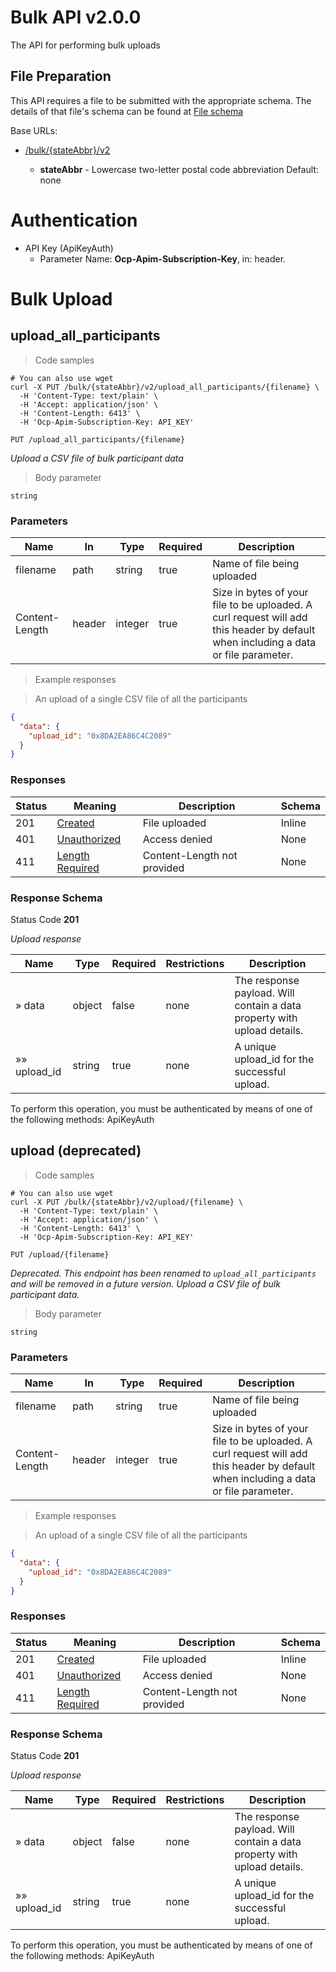 
<h1 id="bulk-api">Bulk API v2.0.0</h1>

The API for performing bulk uploads
<h2>File Preparation</h2>
This API requires a file to be submitted with the appropriate schema. The details of that file's schema can be found at <a href='https://github.com/18F/piipan/blob/dev/etl/docs/csv/import-schema.json'>File schema</a>

Base URLs:

* <a href="/bulk/{stateAbbr}/v2">/bulk/{stateAbbr}/v2</a>

    * **stateAbbr** - Lowercase two-letter postal code abbreviation Default: none

# Authentication

* API Key (ApiKeyAuth)
    - Parameter Name: **Ocp-Apim-Subscription-Key**, in: header. 

<h1 id="bulk-api-bulk-upload">Bulk Upload</h1>

## upload_all_participants

<a id="opIdupload_all_participants"></a>

> Code samples

```shell
# You can also use wget
curl -X PUT /bulk/{stateAbbr}/v2/upload_all_participants/{filename} \
  -H 'Content-Type: text/plain' \
  -H 'Accept: application/json' \
  -H 'Content-Length: 6413' \
  -H 'Ocp-Apim-Subscription-Key: API_KEY'

```

`PUT /upload_all_participants/{filename}`

*Upload a CSV file of bulk participant data*

> Body parameter

```
string

```

<h3 id="upload_all_participants-parameters">Parameters</h3>

|Name|In|Type|Required|Description|
|---|---|---|---|---|
|filename|path|string|true|Name of file being uploaded|
|Content-Length|header|integer|true|Size in bytes of your file to be uploaded. A curl request will add this header by default when including a data or file parameter.|

> Example responses

> An upload of a single CSV file of all the participants

```json
{
  "data": {
    "upload_id": "0x8DA2EA86C4C2089"
  }
}
```

<h3 id="upload_all_participants-responses">Responses</h3>

|Status|Meaning|Description|Schema|
|---|---|---|---|
|201|[Created](https://tools.ietf.org/html/rfc7231#section-6.3.2)|File uploaded|Inline|
|401|[Unauthorized](https://tools.ietf.org/html/rfc7235#section-3.1)|Access denied|None|
|411|[Length Required](https://tools.ietf.org/html/rfc7231#section-6.5.10)|Content-Length not provided|None|

<h3 id="upload_all_participants-responseschema">Response Schema</h3>

Status Code **201**

*Upload response*

|Name|Type|Required|Restrictions|Description|
|---|---|---|---|---|
|» data|object|false|none|The response payload. Will contain a data property with upload details.|
|»» upload_id|string|true|none|A unique upload_id for the successful upload.|

<aside class="warning">
To perform this operation, you must be authenticated by means of one of the following methods:
ApiKeyAuth
</aside>

## upload (deprecated)

<a id="opIdupload (deprecated)"></a>

> Code samples

```shell
# You can also use wget
curl -X PUT /bulk/{stateAbbr}/v2/upload/{filename} \
  -H 'Content-Type: text/plain' \
  -H 'Accept: application/json' \
  -H 'Content-Length: 6413' \
  -H 'Ocp-Apim-Subscription-Key: API_KEY'

```

`PUT /upload/{filename}`

*Deprecated. This endpoint has been renamed to `upload_all_participants` and will be removed in a future version. Upload a CSV file of bulk participant data.*

> Body parameter

```
string

```

<h3 id="upload-(deprecated)-parameters">Parameters</h3>

|Name|In|Type|Required|Description|
|---|---|---|---|---|
|filename|path|string|true|Name of file being uploaded|
|Content-Length|header|integer|true|Size in bytes of your file to be uploaded. A curl request will add this header by default when including a data or file parameter.|

> Example responses

> An upload of a single CSV file of all the participants

```json
{
  "data": {
    "upload_id": "0x8DA2EA86C4C2089"
  }
}
```

<h3 id="upload-(deprecated)-responses">Responses</h3>

|Status|Meaning|Description|Schema|
|---|---|---|---|
|201|[Created](https://tools.ietf.org/html/rfc7231#section-6.3.2)|File uploaded|Inline|
|401|[Unauthorized](https://tools.ietf.org/html/rfc7235#section-3.1)|Access denied|None|
|411|[Length Required](https://tools.ietf.org/html/rfc7231#section-6.5.10)|Content-Length not provided|None|

<h3 id="upload-(deprecated)-responseschema">Response Schema</h3>

Status Code **201**

*Upload response*

|Name|Type|Required|Restrictions|Description|
|---|---|---|---|---|
|» data|object|false|none|The response payload. Will contain a data property with upload details.|
|»» upload_id|string|true|none|A unique upload_id for the successful upload.|

<aside class="warning">
To perform this operation, you must be authenticated by means of one of the following methods:
ApiKeyAuth
</aside>

